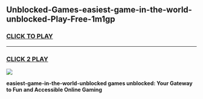
## Unblocked-Games-easiest-game-in-the-world-unblocked-Play-Free-1m1gp
<h3>
<a href="https://premium76.site?title=easiest-game-in-the-world-unblocked&ref=15A">CLICK TO PLAY</a></h3>
<hr>

<h3>
<a href="https://premium76.site?title=easiest-game-in-the-world-unblocked&ref=15A">CLICK 2 PLAY</a>
  
</h3>

<a href="https://premium76.site?title=easiest-game-in-the-world-unblocked&ref=15A"><img src="https://clearcache.store/games.png"></a>


**easiest-game-in-the-world-unblocked games unblocked: Your Gateway to Fun and Accessible Online Gaming**
